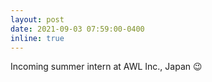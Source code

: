 ```yaml
---
layout: post
date: 2021-09-03 07:59:00-0400
inline: true
---
```


Incoming summer intern at AWL Inc., Japan :wink:
